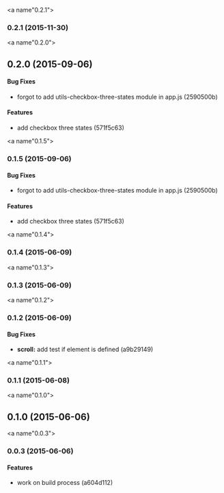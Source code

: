 <a name"0.2.1"></a>
### 0.2.1 (2015-11-30)


<a name"0.2.0"></a>
## 0.2.0 (2015-09-06)


#### Bug Fixes

* forgot to add utils-checkbox-three-states module in app.js (2590500b)


#### Features

* add checkbox three states (571f5c63)


<a name"0.1.5"></a>
### 0.1.5 (2015-09-06)


#### Bug Fixes

* forgot to add utils-checkbox-three-states module in app.js (2590500b)


#### Features

* add checkbox three states (571f5c63)


<a name"0.1.4"></a>
### 0.1.4 (2015-06-09)


<a name"0.1.3"></a>
### 0.1.3 (2015-06-09)


<a name"0.1.2"></a>
### 0.1.2 (2015-06-09)


#### Bug Fixes

* **scroll:** add test if element is defined (a9b29149)


<a name"0.1.1"></a>
### 0.1.1 (2015-06-08)


<a name"0.1.0"></a>
## 0.1.0 (2015-06-06)


<a name"0.0.3"></a>
### 0.0.3 (2015-06-06)


#### Features

* work on build process (a604d112)


